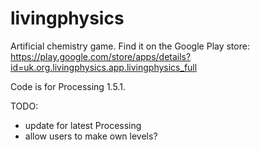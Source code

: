 livingphysics
=============

Artificial chemistry game. Find it on the Google Play store: https://play.google.com/store/apps/details?id=uk.org.livingphysics.app.livingphysics_full

Code is for Processing 1.5.1.

TODO:

- update for latest Processing
- allow users to make own levels?
